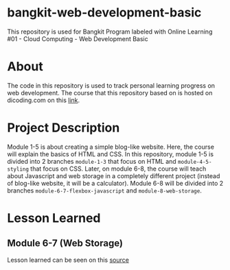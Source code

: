 # bangkit-web-development-basic
This repository is used for Bangkit Program labeled with Online Learning #01 - Cloud Computing - Web Development Basic

# About
The code in this repository is used to track personal learning progress on web development. The course that this repository based on is hosted on dicoding.com on this [link](https://www.dicoding.com/academies/123). 

# Project Description
Module 1-5 is about creating a simple blog-like website. Here, the course will explain the basics of HTML and CSS. In this repository, module 1-5 is divided into 2 branches `module-1-3` that focus on HTML and `module-4-5-styling` that focus on CSS. Later, on module 6-8, the course will teach about Javascript and web storage in a completely different project (instead of blog-like website, it will be a calculator). Module 6-8 will be divided into 2 branches `module-6-7-flexbox-javascript` and `module-8-web-storage`.

# Lesson Learned
## Module 6-7 (Web Storage)
Lesson learned can be seen on this [source](learning_notes/module_8.md)